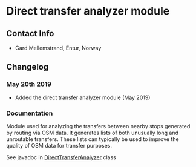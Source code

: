 # Direct transfer analyzer module

## Contact Info
- Gard Mellemstrand, Entur, Norway

## Changelog

### May 20th 2019

- Added the direct transfer analyzer module (May 2019)

### Documentation

Module used for analyzing the transfers between nearby stops generated by routing via OSM data. It generates lists of both unusually long and unroutable transfers. These lists can typically be used to improve the quality of OSM data for transfer purposes.

See javadoc in 
[DirectTransferAnalyzer](https://github.com/opentripplanner/OpenTripPlanner/blob/dev-2.x/src/ext/java/org/opentripplanner/ext/transferanalyzer/DirectTransferAnalyzer.java) class
